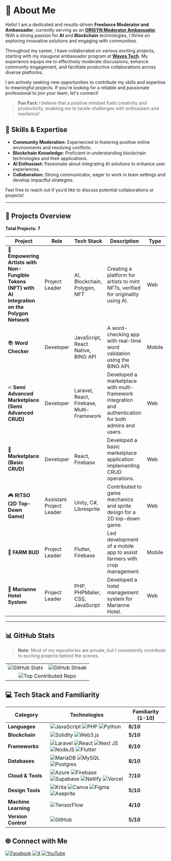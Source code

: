 # 👋 About Me

Hello! I am a dedicated and results-driven **Freelance Moderator and Ambassador**, currently serving as an [**ORIGYN Moderator Ambassador**](https://www.origyn.com/). With a strong passion for **AI** and **Blockchain** technologies, I thrive on exploring innovative solutions and engaging with communities.

Throughout my career, I have collaborated on various exciting projects, starting with my inaugural ambassador program at [**Waves Tech**](https://waves.tech/). My experience equips me to effectively moderate discussions, enhance community engagement, and facilitate productive collaborations across diverse platforms.

I am actively seeking new opportunities to contribute my skills and expertise to meaningful projects. If you're looking for a reliable and passionate professional to join your team, let's connect!

> **Fun Fact:** I believe that a positive mindset fuels creativity and productivity, enabling me to tackle challenges with enthusiasm and resilience!

## 🚀 Skills & Expertise
- **Community Moderation:** Experienced in fostering positive online environments and resolving conflicts.
- **Blockchain Knowledge:** Proficient in understanding blockchain technologies and their applications.
- **AI Enthusiast:** Passionate about integrating AI solutions to enhance user experiences.
- **Collaboration:** Strong communicator, eager to work in team settings and develop impactful strategies.

Feel free to reach out if you’d like to discuss potential collaborations or projects!

---

## 📂 Projects Overview

**Total Projects: 7**  

| **Project**                                                         | **Role**                     | **Tech Stack**                              | **Description**                                                                 | **Type**  |
|----------------------------------------------------------------------|------------------------------|---------------------------------------------|---------------------------------------------------------------------------------|-----------|
| 🎨 **Empowering Artists with Non-Fungible Tokens (NFT) with AI Integration on the Polygon Network** | Project Leader               | AI, Blockchain, Polygon, NFT                | Creating a platform for artists to mint NFTs, verified for originality using AI.| Web       |
| 📚 **Word Checker**                                                  | Developer                    | JavaScript, React Native, BING API          | A word-checking app with real-time word validation using the BING API.           | Mobile    |
| 🔥 **Semi Advanced Marketplace (Semi Advanced CRUD)**                | Developer                    | Laravel, React, Firebase, Multi-Framework   | Developed a marketplace with multi-framework integration and authentication for both admins and users. | Web       |
| 🛒 **Marketplace (Basic CRUD)**                                       | Developer                    | React, Firebase                             | Developed a basic marketplace application implementing CRUD operations.          | Web       |
| 🎮 **RITSO (2D Top-Down Game)**                                       | Assistant Project Leader      | Unity, C#, Libresprite                      | Contributed to game mechanics and sprite design for a 2D top-down game.          | Web       |
| 🌱 **FARM BUD**                                                      | Project Leader               | Flutter, Firebase                           | Led development of a mobile app to assist farmers with crop management.          | Mobile    |
| 🏨 **Marianne Hotel System**                                          | Project Leader               | PHP, PHPMailer, CSS, JavaScript             | Developed a hotel management system for Marianne Hotel.                         | Web       |

---






## 📊 GitHub Stats

> **Note**: Most of my repositories are private, but I consistently contribute to exciting projects behind the scenes.

<table>
  <tr>
    <td><img src="https://github-readme-stats.vercel.app/api?username=jazznase&theme=dark&hide_border=false&include_all_commits=true&count_private=true" alt="GitHub Stats" /></td>
    <td><img src="https://github-readme-streak-stats.herokuapp.com/?user=jazznase&theme=dark&hide_border=false" alt="GitHub Streak" /></td>
  </tr>
  <tr>
    <td colspan="2" align="center"><img src="https://github-contributor-stats.vercel.app/api?username=jazznase&limit=5&theme=dark&combine_all_yearly_contributions=true" alt="Top Contributed Repo" /></td>
  </tr>
</table>

## 💻 Tech Stack and Familiarity

| **Category**         | **Technologies**                                                                                                                                                                                                                                                                                                                                                                                                                          | **Familiarity (1-10)** |
|----------------------|---------------------------------------------------------------------------------------------------------------------------------------------------------------------------------------------------------------------------------------------------------------------------------------------------------------------------------------------------------------------------------------------------------------------------------------------|------------------------|
| **Languages**        | ![JavaScript](https://img.shields.io/badge/javascript-%23323330.svg?style=for-the-badge&logo=javascript&logoColor=%23F7DF1E)  ![PHP](https://img.shields.io/badge/php-%23777BB4.svg?style=for-the-badge&logo=php&logoColor=white) ![Python](https://img.shields.io/badge/python-3670A0?style=for-the-badge&logo=python&logoColor=ffdd54) | **8/10**               |
| **Blockchain**       | ![Solidity](https://img.shields.io/badge/Solidity-%23363636.svg?style=for-the-badge&logo=solidity&logoColor=white) ![Web3.js](https://img.shields.io/badge/web3.js-F16822?style=for-the-badge&logo=web3.js&logoColor=white)                                                                                                                                                                                                              | **5/10**               |
| **Frameworks**       | ![Laravel](https://img.shields.io/badge/laravel-%23FF2D20.svg?style=for-the-badge&logo=laravel&logoColor=white) ![React](https://img.shields.io/badge/react-%2320232a.svg?style=for-the-badge&logo=react&logoColor=%2361DAFB) ![Next JS](https://img.shields.io/badge/Next-black?style=for-the-badge&logo=next.js&logoColor=white) ![NodeJS](https://img.shields.io/badge/node.js-6DA55F?style=for-the-badge&logo=node.js&logoColor=white) ![Flutter](https://img.shields.io/badge/Flutter-%2302569B.svg?style=for-the-badge&logo=Flutter&logoColor=white) | **6/10**               |
| **Databases**        | ![MariaDB](https://img.shields.io/badge/MariaDB-003545?style=for-the-badge&logo=mariadb&logoColor=white)  ![MySQL](https://img.shields.io/badge/mysql-4479A1.svg?style=for-the-badge&logo=mysql&logoColor=white) ![Postgres](https://img.shields.io/badge/postgres-%23316192.svg?style=for-the-badge&logo=postgresql&logoColor=white) | **8/10**               |
| **Cloud & Tools**    | ![Azure](https://img.shields.io/badge/azure-%230072C6.svg?style=for-the-badge&logo=microsoftazure&logoColor=white) ![Firebase](https://img.shields.io/badge/firebase-%23039BE5.svg?style=for-the-badge&logo=firebase) ![Supabase](https://img.shields.io/badge/supabase-%2340E0D0.svg?style=for-the-badge&logo=supabase&logoColor=white) ![Netlify](https://img.shields.io/badge/netlify-%23000000.svg?style=for-the-badge&logo=netlify&logoColor=#00C7B7) ![Vercel](https://img.shields.io/badge/vercel-%23000000.svg?style=for-the-badge&logo=vercel&logoColor=white) | **7/10**               |
| **Design Tools**     | ![Krita](https://img.shields.io/badge/Krita-203759?style=for-the-badge&logo=krita&logoColor=EEF37B) ![Canva](https://img.shields.io/badge/Canva-%2300C4CC.svg?style=for-the-badge&logo=Canva&logoColor=white) ![Figma](https://img.shields.io/badge/figma-%23F24E1E.svg?style=for-the-badge&logo=figma&logoColor=white) ![Aseprite](https://img.shields.io/badge/Aseprite-FFFFFF?style=for-the-badge&logo=Aseprite&logoColor=#7D929E) | **5/10**               |
| **Machine Learning** | ![TensorFlow](https://img.shields.io/badge/TensorFlow-%23FF6F00.svg?style=for-the-badge&logo=TensorFlow&logoColor=white)                                                                                                                                                                                                                                                                                                                   | **4/10**               |
| **Version Control**  | ![GitHub](https://img.shields.io/badge/github-%23121011.svg?style=for-the-badge&logo=github&logoColor=white)                                                                                                                                                                                                                                                                                                                               | **5/10**               |


## 🌐 Connect with Me  
[![Facebook](https://img.shields.io/badge/Facebook-%231877F2.svg?logo=Facebook&logoColor=white)](https://facebook.com/jazz.nase.14) 
[![X](https://img.shields.io/badge/X-black.svg?logo=X&logoColor=white)](https://x.com/JazzMichaelNase) 
[![YouTube](https://img.shields.io/badge/YouTube-%23FF0000.svg?logo=YouTube&logoColor=white)](https://youtube.com/@JazzMichaelNase)



<!-- Proudly created with GPRM ( https://gprm.itsvg.in ) -->
